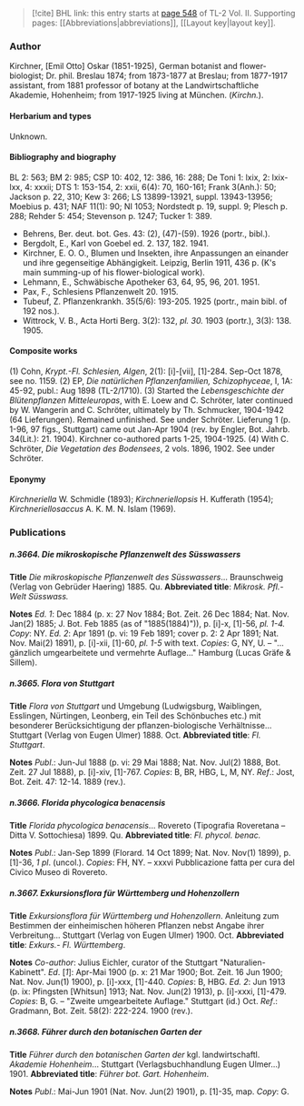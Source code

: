 > [!cite] BHL link: this entry starts at [page 548](https://www.biodiversitylibrary.org/item/103253#page/574/mode/1up) of TL-2 Vol. II.
> Supporting pages: [[Abbreviations|abbreviations]], [[Layout key|layout key]].

### Author

Kirchner, \[Emil Otto\] Oskar (1851-1925), German botanist and flower-biologist; Dr. phil. Breslau 1874; from 1873-1877 at Breslau; from 1877-1917 assistant, from 1881 professor of botany at the Landwirtschaftliche Akademie, Hohenheim; from 1917-1925 living at München. (*Kirchn.*).

#### Herbarium and types

Unknown.

#### Bibliography and biography

BL 2: 563; BM 2: 985; CSP 10: 402, 12: 386, 16: 288; De Toni 1: lxix, 2: lxix-lxx, 4: xxxii; DTS 1: 153-154, 2: xxii, 6(4): 70, 160-161; Frank 3(Anh.): 50; Jackson p. 22, 310; Kew 3: 266; LS 13899-13921, suppl. 13943-13956; Moebius p. 431; NAF 11(1): 90; NI 1053; Nordstedt p. 19, suppl. 9; Plesch p. 288; Rehder 5: 454; Stevenson p. 1247; Tucker 1: 389.
- Behrens, Ber. deut. bot. Ges. 43: (2), (47)-(59). 1926 (portr., bibl.).
- Bergdolt, E., Karl von Goebel ed. 2. 137, 182. 1941.
- Kirchner, E. O. O., Blumen und Insekten, ihre Anpassungen an einander und ihre gegenseitige Abhängigkeit. Leipzig, Berlin 1911, 436 p. (K's main summing-up of his flower-biological work).
- Lehmann, E., Schwäbische Apotheker 63, 64, 95, 96, 201. 1951.
- Pax, F., Schlesiens Pflanzenwelt 20. 1915.
- Tubeuf, Z. Pflanzenkrankh. 35(5/6): 193-205. 1925 (portr., main bibl. of 192 nos.).
- Wittrock, V. B., Acta Horti Berg. 3(2): 132, *pl. 30.* 1903 (portr.), 3(3): 138. 1905.

#### Composite works

(1) Cohn, *Krypt.-Fl. Schlesien, Algen*, 2(1): \[i\]-\[vii\], \[1\]-284. Sep-Oct 1878, see no. 1159.
(2) EP, *Die natürlichen Pflanzenfamilien, Schizophyceae*, I, 1A: 45-92, publ.: Aug 1898 (TL-2/1710).
(3) Started the *Lebensgeschichte der Blütenpflanzen Mitteleuropas*, with E. Loew and C. Schröter, later continued by W. Wangerin and C. Schröter, ultimately by Th. Schmucker, 1904-1942 (64 Lieferungen). Remained unfinished. See under Schröter. Lieferung 1 (p. 1-96, 97 figs., Stuttgart) came out Jan-Apr 1904 (rev. by Engler, Bot. Jahrb. 34(Lit.): 21. 1904). Kirchner co-authored parts 1-25, 1904-1925.
(4) With C. Schröter, *Die Vegetation des Bodensees*, 2 vols. 1896, 1902. See under Schröter.

#### Eponymy

*Kirchneriella* W. Schmidle (1893); *Kirchneriellopsis* H. Kufferath (1954); *Kirchneriellosaccus* A. K. M. N. Islam (1969).

### Publications

##### n.3664. Die mikroskopische Pflanzenwelt des Süsswassers

**Title**
*Die mikroskopische Pflanzenwelt des Süsswassers*... Braunschweig (Verlag von Gebrüder Haering) 1885. Qu.
**Abbreviated title**: *Mikrosk. Pfl.-Welt Süsswass.*

**Notes**
*Ed. 1*: Dec 1884 (p. x: 27 Nov 1884; Bot. Zeit. 26 Dec 1884; Nat. Nov. Jan(2) 1885; J. Bot. Feb 1885 (as of "1885(1884)")), p. \[i\]-x, \[1\]-56, *pl. 1-4. Copy*: NY.
*Ed. 2*: Apr 1891 (p. vi: 19 Feb 1891; cover p. 2: 2 Apr 1891; Nat. Nov. Mai(2) 1891), p. \[i\]-xii, \[1\]-60, *pl. 1-5* with text. *Copies*: G, NY, U. – "... gänzlich umgearbeitete und vermehrte Auflage..." Hamburg (Lucas Gräfe & Sillem).

##### n.3665. Flora von Stuttgart

**Title**
*Flora von Stuttgart* und Umgebung (Ludwigsburg, Waiblingen, Esslingen, Nürtingen, Leonberg, ein Teil des Schönbuches etc.) mit besonderer Berücksichtigung der pflanzen-biologische Verhältnisse... Stuttgart (Verlag von Eugen Ulmer) 1888. Oct.
**Abbreviated title**: *Fl. Stuttgart*.

**Notes**
*Publ*.: Jun-Jul 1888 (p. vi: 29 Mai 1888; Nat. Nov. Jul(2) 1888, Bot. Zeit. 27 Jul 1888), p. \[i\]-xiv, \[1\]-767. *Copies*: B, BR, HBG, L, M, NY.
*Ref*.: Jost, Bot. Zeit. 47: 12-14. 1889 (rev.).

##### n.3666. Florida phycologica benacensis

**Title**
*Florida phycologica benacensis*... Rovereto (Tipografia Roveretana – Ditta V. Sottochiesa) 1899. Qu.
**Abbreviated title**: *Fl. phycol. benac.*

**Notes**
*Publ*.: Jan-Sep 1899 (Florard. 14 Oct 1899; Nat. Nov. Nov(1) 1899), p. \[1\]-36, *1 pl*. (uncol.).
*Copies*: FH, NY. – xxxvi Pubblicazione fatta per cura del Civico Museo di Rovereto.

##### n.3667. Exkursionsflora für Württemberg und Hohenzollern

**Title**
*Exkursionsflora für Württemberg und Hohenzollern*. Anleitung zum Bestimmen der einheimischen höheren Pflanzen nebst Angabe ihrer Verbreitung... Stuttgart (Verlag von Eugen Ulmer) 1900. Oct.
**Abbreviated title**: *Exkurs.- Fl. Württemberg*.

**Notes**
*Co-author*: Julius Eichler, curator of the Stuttgart "Naturalien-Kabinett".
*Ed*. \[*1*\]: Apr-Mai 1900 (p. x: 21 Mar 1900; Bot. Zeit. 16 Jun 1900; Nat. Nov. Jun(1) 1900), p. \[i\]-xxx, \[1\]-440. *Copies*: B, HBG.
*Ed. 2*: Jun 1913 (p. ix: Pfingsten \[Whitsun\] 1913; Nat. Nov. Jun(2) 1913), p. \[i\]-xxxi, \[1\]-479. *Copies*: B, G. – "Zweite umgearbeitete Auflage." Stuttgart (id.) Oct.
*Ref*.: Gradmann, Bot. Zeit. 58(2): 222-224. 1900 (rev.).

##### n.3668. Führer durch den botanischen Garten der

**Title**
*Führer durch den botanischen Garten der* kgl. landwirtschaftl. *Akademie Hohenheim*... Stuttgart (Verlagsbuchhandlung Eugen Ulmer...) 1901.
**Abbreviated title**: *Führer bot. Gart. Hohenheim*.

**Notes**
*Publ*.: Mai-Jun 1901 (Nat. Nov. Jun(2) 1901), p. \[1\]-35, map. *Copy*: G.

